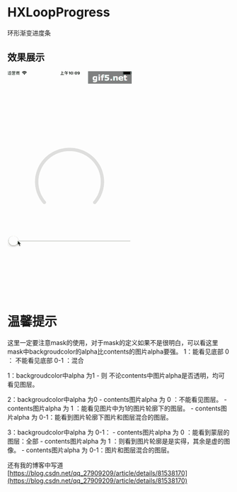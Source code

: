 # HXLoopProgress
环形渐变进度条

## 效果展示

![](./IMAGs/gifss.gif)

# 温馨提示
这里一定要注意mask的使用，对于mask的定义如果不是很明白，可以看这里
mask中backgroudcolor的alpha比contents的图片alpha要强。
1：能看见底部 0 ： 不能看见底部   0-1 ：混合

1：backgroudcolor中alpha 为1 
    - 则 不论contents中图片alpha是否透明，均可看见图层。

2：backgroudcolor中alpha 为0 
    - contents图片alpha 为 0 ：不能看见图层。
    - contents图片alpha 为 1 ：能看见图片中为1的图片轮廓下的图层。
    - contents图片alpha 为 0-1：能看到图片轮廓下图片和图层混合的图层。

3：backgroudcolor中alpha 为 0-1：
    - contents图片alpha 为 0 ：能看到蒙层的图层：全部
    - contents图片alpha 为 1 ：则看到图片轮廓是是实得，其余是虚的图像。
    - contents图片alpha 为 0-1：图片和图层混合的图层。


还有我的博客中写道
[https://blog.csdn.net/qq_27909209/article/details/81538170](https://blog.csdn.net/qq_27909209/article/details/81538170)
